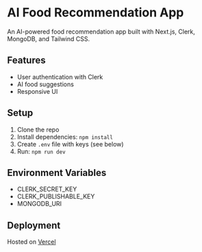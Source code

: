 # AI Food Recommendation App

An AI-powered food recommendation app built with Next.js, Clerk, MongoDB, and Tailwind CSS.

## Features
- User authentication with Clerk
- AI food suggestions
- Responsive UI

## Setup
1. Clone the repo
2. Install dependencies: `npm install`
3. Create `.env` file with keys (see below)
4. Run: `npm run dev`

## Environment Variables
- CLERK_SECRET_KEY
- CLERK_PUBLISHABLE_KEY
- MONGODB_URI

## Deployment
Hosted on [Vercel](https://ai-food-app-tawny.vercel.app/)
